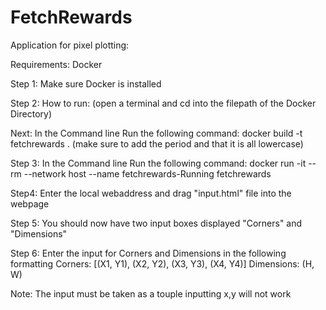 # FetchRewards
Application for pixel plotting:

Requirements:
Docker

Step 1: 
Make sure Docker is installed

Step 2:
How to run:
(open a terminal and cd into the filepath of the Docker Directory)

Next:
In the Command line Run the following command:
docker build -t fetchrewards . (make sure to add the period and that it is all lowercase)

Step 3:
In the Command line Run the following command:
docker run -it --rm --network host --name fetchrewards-Running fetchrewards

Step4:
Enter the local webaddress and drag "input.html" file into the webpage

Step 5:
You should now have two input boxes displayed "Corners" and "Dimensions"

Step 6:
Enter the input for Corners and Dimensions in the following formatting
Corners: [(X1, Y1), (X2, Y2), (X3, Y3), (X4, Y4)]
Dimensions: (H, W)

Note: 
The input must be taken as a touple inputting x,y will not work
